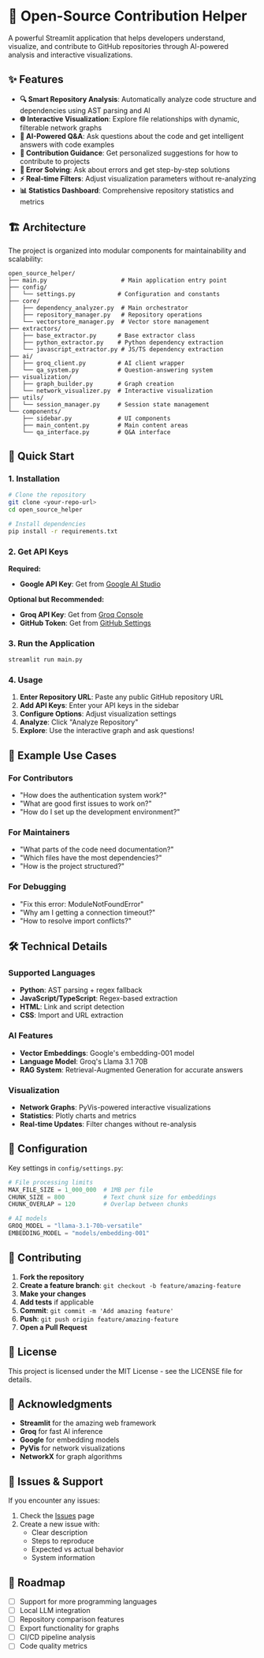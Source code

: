 # 🔗 Open-Source Contribution Helper

A powerful Streamlit application that helps developers understand, visualize, and contribute to GitHub repositories through AI-powered analysis and interactive visualizations.

## ✨ Features

- **🔍 Smart Repository Analysis**: Automatically analyze code structure and dependencies using AST parsing and AI
- **🌐 Interactive Visualization**: Explore file relationships with dynamic, filterable network graphs
- **🤖 AI-Powered Q&A**: Ask questions about the code and get intelligent answers with code examples
- **🚀 Contribution Guidance**: Get personalized suggestions for how to contribute to projects
- **🐛 Error Solving**: Ask about errors and get step-by-step solutions
- **⚡ Real-time Filters**: Adjust visualization parameters without re-analyzing
- **📊 Statistics Dashboard**: Comprehensive repository statistics and metrics

## 🏗️ Architecture

The project is organized into modular components for maintainability and scalability:

```
open_source_helper/
├── main.py                     # Main application entry point
├── config/
│   └── settings.py            # Configuration and constants
├── core/
│   ├── dependency_analyzer.py  # Main orchestrator
│   ├── repository_manager.py   # Repository operations
│   └── vectorstore_manager.py  # Vector store management
├── extractors/
│   ├── base_extractor.py      # Base extractor class
│   ├── python_extractor.py    # Python dependency extraction
│   └── javascript_extractor.py # JS/TS dependency extraction
├── ai/
│   ├── groq_client.py         # AI client wrapper
│   └── qa_system.py           # Question-answering system
├── visualization/
│   ├── graph_builder.py       # Graph creation
│   └── network_visualizer.py  # Interactive visualization
├── utils/
│   └── session_manager.py     # Session state management
└── components/
    ├── sidebar.py             # UI components
    ├── main_content.py        # Main content areas
    └── qa_interface.py        # Q&A interface
```

## 🚀 Quick Start

### 1. Installation

```bash
# Clone the repository
git clone <your-repo-url>
cd open_source_helper

# Install dependencies
pip install -r requirements.txt
```

### 2. Get API Keys

**Required:**
- **Google API Key**: Get from [Google AI Studio](https://makersuite.google.com/app/apikey)

**Optional but Recommended:**
- **Groq API Key**: Get from [Groq Console](https://console.groq.com/)
- **GitHub Token**: Get from [GitHub Settings](https://github.com/settings/tokens)

### 3. Run the Application

```bash
streamlit run main.py
```

### 4. Usage

1. **Enter Repository URL**: Paste any public GitHub repository URL
2. **Add API Keys**: Enter your API keys in the sidebar
3. **Configure Options**: Adjust visualization settings
4. **Analyze**: Click "Analyze Repository" 
5. **Explore**: Use the interactive graph and ask questions!

## 🎯 Example Use Cases

### For Contributors
- "How does the authentication system work?"
- "What are good first issues to work on?"
- "How do I set up the development environment?"

### For Maintainers  
- "What parts of the code need documentation?"
- "Which files have the most dependencies?"
- "How is the project structured?"

### For Debugging
- "Fix this error: ModuleNotFoundError"
- "Why am I getting a connection timeout?"
- "How to resolve import conflicts?"

## 🛠️ Technical Details

### Supported Languages
- **Python**: AST parsing + regex fallback
- **JavaScript/TypeScript**: Regex-based extraction
- **HTML**: Link and script detection
- **CSS**: Import and URL extraction

### AI Features
- **Vector Embeddings**: Google's embedding-001 model
- **Language Model**: Groq's Llama 3.1 70B
- **RAG System**: Retrieval-Augmented Generation for accurate answers

### Visualization
- **Network Graphs**: PyVis-powered interactive visualizations
- **Statistics**: Plotly charts and metrics
- **Real-time Updates**: Filter changes without re-analysis

## 📝 Configuration

Key settings in `config/settings.py`:

```python
# File processing limits
MAX_FILE_SIZE = 1_000_000  # 1MB per file
CHUNK_SIZE = 800           # Text chunk size for embeddings
CHUNK_OVERLAP = 120        # Overlap between chunks

# AI models
GROQ_MODEL = "llama-3.1-70b-versatile"
EMBEDDING_MODEL = "models/embedding-001"
```

## 🤝 Contributing

1. **Fork the repository**
2. **Create a feature branch**: `git checkout -b feature/amazing-feature`
3. **Make your changes**
4. **Add tests** if applicable
5. **Commit**: `git commit -m 'Add amazing feature'`
6. **Push**: `git push origin feature/amazing-feature`
7. **Open a Pull Request**

## 📄 License

This project is licensed under the MIT License - see the LICENSE file for details.

## 🙏 Acknowledgments

- **Streamlit** for the amazing web framework
- **Groq** for fast AI inference  
- **Google** for embedding models
- **PyVis** for network visualizations
- **NetworkX** for graph algorithms

## 🐛 Issues & Support

If you encounter any issues:

1. Check the [Issues](https://github.com/your-repo/issues) page
2. Create a new issue with:
   - Clear description
   - Steps to reproduce
   - Expected vs actual behavior
   - System information

## 🔮 Roadmap

- [ ] Support for more programming languages
- [ ] Local LLM integration
- [ ] Repository comparison features  
- [ ] Export functionality for graphs
- [ ] CI/CD pipeline analysis
- [ ] Code quality metrics